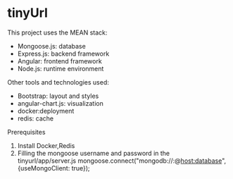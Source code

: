 # tinyUrl
This project uses the MEAN stack:
* Mongoose.js: database
* Express.js: backend framework
* Angular: frontend framework
* Node.js: runtime environment

Other tools and technologies used:
* Bootstrap: layout and styles
* angular-chart.js: visualization
* docker:deployment
* redis: cache

Prerequisites

1. Install Docker,Redis
2. Filling the mongoose username and password in the tinyurl/app/server.js
mongoose.connect("mongodb://<username>:<password>@<host:database>", {useMongoClient: true});
